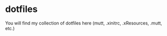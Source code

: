 dotfiles
========

You will find my collection of dotfiles here (mutt, .xinitrc, .xResources, .mutt, etc.)